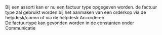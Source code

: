 Bij een assorti kan er nu een factuur type opgegeven worden. 
de factuur type zal gebruikt worden bij het aanmaken van een orderkop via de helpdesk/comm of via de helpdesk Accorderen.  
De factuurtype kan gevonden worden in de constanten onder Communicatie
